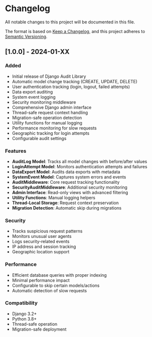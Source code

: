 # Changelog

All notable changes to this project will be documented in this file.

The format is based on [Keep a Changelog](https://keepachangelog.com/en/1.0.0/),
and this project adheres to [Semantic Versioning](https://semver.org/spec/v2.0.0.html).

## [1.0.0] - 2024-01-XX

### Added
- Initial release of Django Audit Library
- Automatic model change tracking (CREATE, UPDATE, DELETE)
- User authentication tracking (login, logout, failed attempts)
- Data export auditing
- System event logging
- Security monitoring middleware
- Comprehensive Django admin interface
- Thread-safe request context handling
- Migration-safe operation detection
- Utility functions for manual logging
- Performance monitoring for slow requests
- Geographic tracking for login attempts
- Configurable audit settings

### Features
- **AuditLog Model**: Tracks all model changes with before/after values
- **LoginAttempt Model**: Monitors authentication attempts and failures
- **DataExport Model**: Audits data exports with metadata
- **SystemEvent Model**: Captures system errors and events
- **AuditMiddleware**: Core request tracking functionality
- **SecurityAuditMiddleware**: Additional security monitoring
- **Admin Interface**: Read-only views with advanced filtering
- **Utility Functions**: Manual logging helpers
- **Thread-Local Storage**: Request context preservation
- **Migration Detection**: Automatic skip during migrations

### Security
- Tracks suspicious request patterns
- Monitors unusual user agents
- Logs security-related events
- IP address and session tracking
- Geographic location support

### Performance
- Efficient database queries with proper indexing
- Minimal performance impact
- Configurable to skip certain models/actions
- Automatic detection of slow requests

### Compatibility
- Django 3.2+
- Python 3.8+
- Thread-safe operation
- Migration-safe deployment